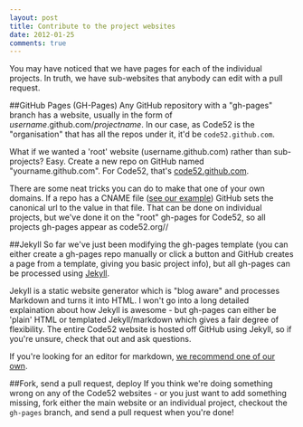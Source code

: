 ```yaml
---
layout: post
title: Contribute to the project websites
date: 2012-01-25
comments: true
---
```


You may have noticed that we have pages for each of the individual projects. In truth, we have sub-websites that anybody can edit with a pull request.

##GitHub Pages (GH-Pages)
Any GitHub repository with a "gh-pages" branch has a website, usually in the form of *username*.github.com/*projectname*. In our case, as Code52 is the "organisation" that has all the repos under it, it'd be `code52.github.com`.

What if we wanted a 'root' website (username.github.com) rather than sub-projects?  Easy. Create a new repo on GitHub named "yourname.github.com". For Code52, that's [code52.github.com](https://github.com/Code52/code52.github.com/).


There are some neat tricks you can do to make that one of your own domains. If a repo has a CNAME file ([see our example](https://github.com/Code52/code52.github.com/blob/master/CNAME)) GitHub sets the canonical url to the value in that file. That can be done on individual projects, but we've done it on the "root" gh-pages for Code52, so all projects gh-pages appear as code52.org/<projectname>/

##Jekyll
So far we've just been modifying the gh-pages template (you can either create a gh-pages repo manually or click a button and GitHub creates a page from a template, giving you basic project info), but all gh-pages can be processed using [Jekyll](https://github.com/mojombo/jekyll). 

Jekyll is a static website generator which is "blog aware" and processes Markdown and turns it into HTML. I won't go into a long detailed explaination about how Jekyll is awesome - but gh-pages can either be 'plain' HTML or templated Jekyll/markdown which gives a fair degree of flexibility. The entire Code52 website is hosted off GitHub using Jekyll, so if you're unsure, check that out and ask questions.

If you're looking for an editor for markdown, [we recommend one of our own](http://code52.org/DownmarkerWPF).

##Fork, send a pull request, deploy
If you think we're doing something wrong on any of the Code52 websites - or you just want to add something missing, fork either the main website or an individual project, checkout the `gh-pages` branch, and send a pull request when you're done!